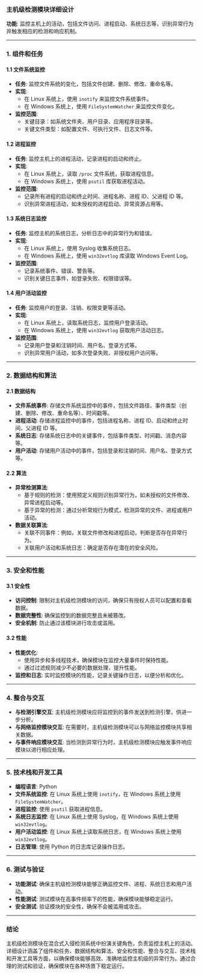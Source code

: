 ### 主机级检测模块详细设计

**功能**: 监控主机上的活动，包括文件访问、进程启动、系统日志等，识别异常行为并触发相应的检测和响应机制。

---

### 1. 组件和任务

#### 1.1 文件系统监控
- **任务**: 监控文件系统的变化，包括文件创建、删除、修改、重命名等。
- **实现**:
  - 在 Linux 系统上，使用 `inotify` 来监控文件系统事件。
  - 在 Windows 系统上，使用 `FileSystemWatcher` 来监控文件变化。
- **监控范围**:
  - 关键目录：如系统文件夹、用户目录、应用程序目录等。
  - 关键文件类型：如配置文件、可执行文件、日志文件等。

#### 1.2 进程监控
- **任务**: 监控主机上的进程活动，记录进程的启动和终止。
- **实现**:
  - 在 Linux 系统上，读取 `/proc` 文件系统，获取进程信息。
  - 在 Windows 系统上，使用 `psutil` 库获取进程活动。
- **监控范围**:
  - 记录所有进程的启动和终止时间、进程名称、进程 ID、父进程 ID 等。
  - 识别异常进程活动，如未授权的进程启动、异常资源占用等。

#### 1.3 系统日志监控
- **任务**: 监控主机的系统日志，分析日志中的异常行为和错误。
- **实现**:
  - 在 Linux 系统上，使用 Syslog 收集系统日志。
  - 在 Windows 系统上，使用 `win32evtlog` 库读取 Windows Event Log。
- **监控范围**:
  - 记录系统事件、错误、警告等。
  - 识别关键日志事件，如登录失败、权限错误等。

#### 1.4 用户活动监控
- **任务**: 监控用户的登录、注销、权限变更等活动。
- **实现**:
  - 在 Linux 系统上，读取系统日志，监控用户登录活动。
  - 在 Windows 系统上，使用 `win32evtlog` 获取用户活动日志。
- **监控范围**:
  - 记录用户登录和注销时间、用户名、登录方式等。
  - 识别异常用户活动，如多次登录失败、非授权用户访问等。

---

### 2. 数据结构和算法

#### 2.1 数据结构
- **文件系统事件**: 存储文件系统监控中的事件，包括文件路径、事件类型（创建、删除、修改、重命名等）、时间戳等。
- **进程活动**: 存储进程监控中的事件，包括进程名称、进程 ID、启动和终止时间、父进程 ID 等。
- **系统日志**: 存储系统日志中的关键事件，包括事件类型、时间戳、消息内容等。
- **用户活动**: 存储用户活动中的事件，包括登录和注销时间、用户名、登录方式等。

#### 2.2 算法
- **异常检测算法**:
  - 基于规则的检测：使用预定义规则识别异常行为，如未授权的文件修改、异常进程启动等。
  - 基于异常的检测：通过分析常规行为模式，检测异常的文件、进程或用户活动。
- **数据关联算法**:
  - 关联不同事件：例如，关联文件修改和进程启动，判断是否存在异常行为。
  - 关联用户活动和系统日志：确定是否存在潜在的安全风险。

---

### 3. 安全和性能

#### 3.1 安全性
- **访问控制**: 限制对主机级检测模块的访问，确保只有授权人员可以配置和查看数据。
- **数据完整性**: 确保监控到的数据完整且未被篡改。
- **安全机制**: 防止通过该模块进行攻击或滥用。

#### 3.2 性能
- **性能优化**:
  - 使用异步和多线程技术，确保模块在监控大量事件时保持性能。
  - 通过过滤规则减少不必要的数据处理，提升性能。
- **监控和日志**: 实时监控模块的性能，记录关键操作日志，以便分析和优化。

---

### 4. 整合与交互

- **与检测引擎交互**: 主机级检测模块应将监控到的事件发送到检测引擎，供进一步分析。
- **与网络监控模块交互**: 在需要时，主机级检测模块可以与网络监控模块共享相关数据。
- **与事件响应模块交互**: 当检测到异常行为时，主机级检测模块应触发事件响应模块以进行相应处理。

---

### 5. 技术栈和开发工具

- **编程语言**: Python
- **文件系统监控**: 在 Linux 系统上使用 `inotify`，在 Windows 系统上使用 `FileSystemWatcher`。
- **进程监控**: 使用 `psutil` 获取进程信息。
- **系统日志监控**: 在 Linux 系统上使用 Syslog，在 Windows 系统上使用 `win32evtlog`。
- **用户活动监控**: 在 Linux 系统上读取系统日志，在 Windows 系统上使用 `win32evtlog`。
- **日志管理**: 使用 Python 的日志库记录操作日志。

---

### 6. 测试与验证

- **功能测试**: 确保主机级检测模块能够正确监控文件、进程、系统日志和用户活动。
- **性能测试**: 测试模块在高事件频率下的性能，确保模块能够稳定运行。
- **安全测试**: 验证模块的安全性，确保不会被滥用或攻击。

---

### 结论

主机级检测模块在混合式入侵检测系统中扮演关键角色，负责监控主机上的活动。详细设计涵盖了组件和任务、数据结构和算法、安全和性能、整合与交互、技术栈和开发工具等方面，以确保模块能够高效、准确地监控主机级的异常行为。通过合理的测试和验证，确保模块在各种场景下稳定运行。